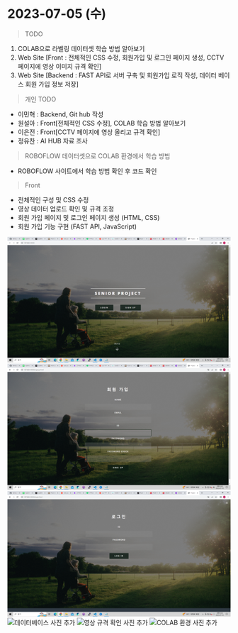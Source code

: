 # 2023-07-05 (수)

> TODO
1. COLAB으로 라벨링 데이터셋 학습 방법 알아보기
2. Web Site [Front : 전체적인 CSS 수정, 회원가입 및 로그인 페이지 생성, CCTV 페이지에 영상 이미지 규격 확인]
3. Web Site [Backend : FAST API로 서버 구축 및 회원가입 로직 작성, 데이터 베이스 회원 가입 정보 저장]

> 개인 TODO
- 이민혁 : Backend, Git hub 작성
- 원설아 : Front[전체적인 CSS 수정], COLAB 학습 방법 알아보기
- 이은전 : Front[CCTV 페이지에 영상 올리고 규격 확인] 
- 정유찬 : AI HUB 자료 조사

> ROBOFLOW 데이터셋으로 COLAB 환경에서 학습 방법
- ROBOFLOW 사이트에서 학습 방법 확인 후 코드 확인

> Front
- 전체적인 구성 및 CSS 수정
- 영상 데이터 업로드 확인 및 규격 조정
- 회원 가입 페이지 및 로그인 페이지 생성 (HTML, CSS)
- 회원 가입 기능 구현 (FAST API, JavaScript)

![home](./img/home.png)
![signup](./img/signup.png)
![login](./img/login.png)
![데이터베이스 사진 추가]()
![영상 규격 확인 사진 추가]()
![COLAB 환경 사진 추가]()
